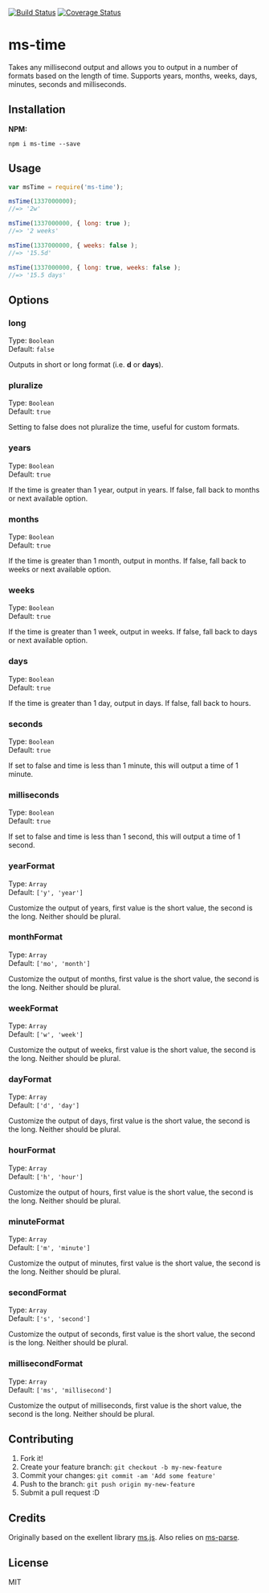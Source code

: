 [![Build Status](https://travis-ci.org/codymorrison/ms-conversion.svg?branch=master)](https://travis-ci.org/codymorrison/ms-conversion) [![Coverage Status](https://coveralls.io/repos/codymorrison/ms-conversion/badge.svg)](https://coveralls.io/r/codymorrison/ms-conversion)


# ms-time

Takes any millisecond output and allows you to output in a number of formats based on the length of time. Supports years, months, weeks, days, minutes, seconds and milliseconds.

## Installation

**NPM:**

```npm i ms-time --save```

## Usage

```js
var msTime = require('ms-time');

msTime(1337000000);
//=> '2w'

msTime(1337000000, { long: true );
//=> '2 weeks'

msTime(1337000000, { weeks: false );
//=> '15.5d'

msTime(1337000000, { long: true, weeks: false );
//=> '15.5 days'
```

## Options

### long

Type: ```Boolean```<br>
Default: ```false```

Outputs in short or long format (i.e. **d** or **days**).

### pluralize

Type: ```Boolean```<br>
Default: ```true```

Setting to false does not pluralize the time, useful for custom formats.

### years

Type: ```Boolean```<br>
Default: ```true```

If the time is greater than 1 year, output in years. If false, fall back to months or next available option.

### months

Type: ```Boolean```<br>
Default: ```true```

If the time is greater than 1 month, output in months. If false, fall back to weeks or next available option.

### weeks

Type: ```Boolean```<br>
Default: ```true```

If the time is greater than 1 week, output in weeks. If false, fall back to days or next available option.

### days

Type: ```Boolean```<br>
Default: ```true```

If the time is greater than 1 day, output in days. If false, fall back to hours.

### seconds

Type: ```Boolean```<br>
Default: ```true```

If set to false and time is less than 1 minute, this will output a time of 1 minute.

### milliseconds

Type: ```Boolean```<br>
Default: ```true```

If set to false and time is less than 1 second, this will output a time of 1 second.

### yearFormat

Type: ```Array```<br>
Default: ```['y', 'year']```

Customize the output of years, first value is the short value, the second is the long. Neither should be plural.

### monthFormat

Type: ```Array```<br>
Default: ```['mo', 'month']```

Customize the output of months, first value is the short value, the second is the long. Neither should be plural.

### weekFormat

Type: ```Array```<br>
Default: ```['w', 'week']```

Customize the output of weeks, first value is the short value, the second is the long. Neither should be plural.

### dayFormat

Type: ```Array```<br>
Default: ```['d', 'day']```

Customize the output of days, first value is the short value, the second is the long. Neither should be plural.

### hourFormat

Type: ```Array```<br>
Default: ```['h', 'hour']```

Customize the output of hours, first value is the short value, the second is the long. Neither should be plural.

### minuteFormat

Type: ```Array```<br>
Default: ```['m', 'minute']```

Customize the output of minutes, first value is the short value, the second is the long. Neither should be plural.

### secondFormat

Type: ```Array```<br>
Default: ```['s', 'second']```

Customize the output of seconds, first value is the short value, the second is the long. Neither should be plural.

### millisecondFormat

Type: ```Array```<br>
Default: ```['ms', 'millisecond']```

Customize the output of milliseconds, first value is the short value, the second is the long. Neither should be plural.

## Contributing

1. Fork it!
2. Create your feature branch: `git checkout -b my-new-feature`
3. Commit your changes: `git commit -am 'Add some feature'`
4. Push to the branch: `git push origin my-new-feature`
5. Submit a pull request :D


## Credits

Originally based on the exellent library [ms.js](https://github.com/rauchg/ms.js). Also relies on [ms-parse](https://github.com/sindresorhus/pretty-ms).

## License

MIT
